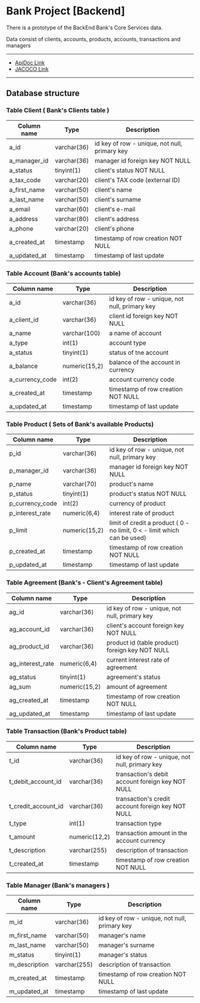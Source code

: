 # Bank Project [Backend]

 There is a prototype of the BackEnd Bank's Core Services data.

 Data consist of clients, accounts, products, accounts, transactions and managers
___

* [ApiDoc Link](http://localhost:8080/swagger-ui/index.html) 
* [JACOCO Link](http://localhost:63342/BankWebApp/target/site/jacoco/index.html?_ijt=fthj7nhoeqb244etd5lb9cba13&_ij_reload=RELOAD_ON_SAVE)
___
## Database structure

### Table Client ( Bank's Clients table )

| Column name | Type        | Description                                   |
|-------------|-------------|-----------------------------------------------|
| a_id        | varchar(36) | id key of row - unique, not null, primary key |
| a_manager_id| varchar(36) | manager id foreign key NOT NULL               |
| a_status    | tinyint(1)  | client's status     NOT NULL                  |
| a_tax_code  | varchar(20) | client's TAX code (external ID)               |
| a_first_name| varchar(50) | client's name                                 |
| a_last_name | varchar(50) | client's surname                              |
| a_email     | varchar(60) | client's e-mail                               |
| a_address   | varchar(80) | client's address                              |
| a_phone     | varchar(20) | client's phone                                |
| a_created_at| timestamp   | timestamp of row creation     NOT NULL        |
| a_updated_at| timestamp   | timestamp of last update                      |



### Table Account (Bank's accounts table)

| Column name     | Type          | Description                                   |
|-----------------|---------------|-----------------------------------------------|
| a_id            | varchar(36)   | id key of row - unique, not null, primary key |
| a_client_id     | varchar(36)   | client id   foreign key  NOT NULL             |         
| a_name          | varchar(100)  | a name of account                             |                              
| a_type          | int(1)        | account type                                  |                                   
| a_status        | tinyint(1)    | status of tne account                         |                          
| a_balance       | numeric(15,2) | balance of the account in currency            | 
| a_currency_code | int(2)        | account currency code                         |                          
| a_created_at    | timestamp     | timestamp of row creation   NOT NULL          |
| a_updated_at    | timestamp     | timestamp of last update                      |

### Table Product ( Sets of Bank's available Products)
| Column name     | Type          | Description                                                              |
|-----------------|---------------|--------------------------------------------------------------------------|
| p_id            | varchar(36)   | id key of row - unique, not null, primary key                            |
| p_manager_id    | varchar(36)   | manager id   foreign key   NOT NULL                                      |
| p_name          | varchar(70)   | product's name                                                           |
| p_status        | tinyint(1)    | product's status         NOT NULL                                        |
| p_currency_code | int(2)        | currency of product                                                      |
| p_interest_rate | numeric(6,4)  | interest rate of product                                                 |
| p_limit         | numeric(15,2) | limit of credit a product ( 0 - no limit, 0 < - limit which can be used) |
| p_created_at    | timestamp     | timestamp of row creation    NOT NULL                                    |
| p_updated_at    | timestamp     | timestamp of last update                                                 |

### Table Agreement (Bank's - Client's  Agreement table)

| Column name       | Type          | Description                                     |
|-------------------|---------------|-------------------------------------------------|
| ag_id             | varchar(36)   | id key of row - unique, not null, primary key   |
| ag_account_id     | varchar(36)   | client's account  foreign key NOT NULL          | 
| ag_product_id     | varchar(36)   | product id (table product) foreign key NOT NULL | 
| ag_interest_rate  | numeric(6,4)	 | current interest rate of agreement              | 
| ag_status         | tinyint(1)    | agreement's status                              | 
| ag_sum            | numeric(15,2) | amount of agreement                             | 
| ag_created_at     | timestamp     | timestamp of row creation  NOT NULL             | 
| ag_updated_at     | timestamp     | timestamp of last update                        | 

 ### Table Transaction (Bank's Product table) 

| Column name          | Type          | Description                                       |
|----------------------|---------------|---------------------------------------------------|
| 	t_id                | varchar(36)   | id key of row - unique, not null, primary key     | 
| 	t_debit_account_id  | varchar(36)   | transaction's debit account foreign key NOT NULL  | 
| 	t_credit_account_id | varchar(36)   | transaction's credit account foreign key NOT NULL | 
| 	t_type              | int(1)        | transaction type                                  | 
| 	t_amount            | numeric(12,2) | transaction amount in the account currency        | 
| 	t_description       | varchar(255)  | description of transaction                        | 
| 	t_created_at        | timestamp     | timestamp of row creation       NOT NULL          | 

 ### Table Manager (Bank's managers )

| Column name    | Type          | Description                                   |
|----------------|---------------|-----------------------------------------------|
| 	m_id          | varchar(36)   | id key of row - unique, not null, primary key | 
| 	m_first_name  | varchar(50)   | manager's name                                | 
| 	m_last_name   | varchar(50)   | manager's surname                             | 
| 	m_status      | tinyint(1)    | manager's status                              | 
| 	m_description | varchar(255)  | description of transaction                    | 
| 	m_created_at  | timestamp     | timestamp of row creation   NOT NULL          |
| m_updated_at   | timestamp     | timestamp of last update                      | 